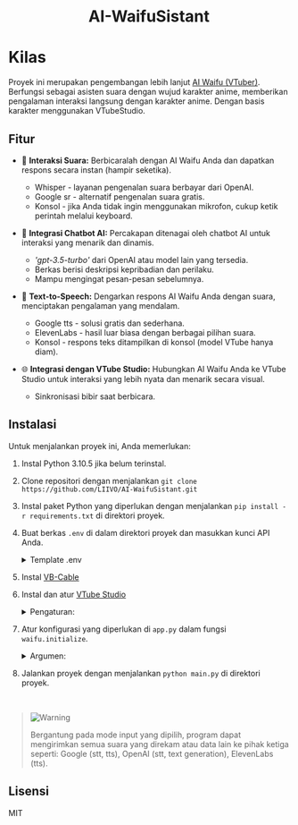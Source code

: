 <h1 align="center"> AI-WaifuSistant </h1>

# Kilas

Proyek ini merupakan pengembangan lebih lanjut [AI Waifu (VTuber)](https://github.com/JarikDem-Bot/ai-waifu). Berfungsi sebagai asisten suara dengan wujud karakter anime, memberikan pengalaman interaksi langsung dengan karakter anime. Dengan basis karakter menggunakan VTubeStudio.

## Fitur

- 🎤 **Interaksi Suara:** Berbicaralah dengan AI Waifu Anda dan dapatkan respons secara instan (hampir seketika).
    - Whisper - layanan pengenalan suara berbayar dari OpenAI.
    - Google sr - alternatif pengenalan suara gratis.
    - Konsol - jika Anda tidak ingin menggunakan mikrofon, cukup ketik perintah melalui keyboard.

- 🤖 **Integrasi Chatbot AI:** Percakapan ditenagai oleh chatbot AI untuk interaksi yang menarik dan dinamis.
    - *'gpt-3.5-turbo'* dari OpenAI atau model lain yang tersedia.
    - Berkas berisi deskripsi kepribadian dan perilaku.
    - Mampu mengingat pesan-pesan sebelumnya.

- 📢 **Text-to-Speech:** Dengarkan respons AI Waifu Anda dengan suara, menciptakan pengalaman yang mendalam.
    - Google tts - solusi gratis dan sederhana.
    - ElevenLabs - hasil luar biasa dengan berbagai pilihan suara.
    - Konsol - respons teks ditampilkan di konsol (model VTube hanya diam).

- 🌐 **Integrasi dengan VTube Studio:** Hubungkan AI Waifu Anda ke VTube Studio untuk interaksi yang lebih nyata dan menarik secara visual.
    - Sinkronisasi bibir saat berbicara.

## Instalasi

Untuk menjalankan proyek ini, Anda memerlukan:
1. Instal Python 3.10.5 jika belum terinstal.
2. Clone repositori dengan menjalankan `git clone https://github.com/LIIVO/AI-WaifuSistant.git`
3. Instal paket Python yang diperlukan dengan menjalankan `pip install -r requirements.txt` di direktori proyek.
4. Buat berkas `.env` di dalam direktori proyek dan masukkan kunci API Anda.
    <details>
      <summary>Template .env</summary>
      
      ```shell
      OPENAI_API_KEY='KUNCI_API_OPEN_AI_ANDA'
      ELEVENLABS_API_KEY='KUNCI_API_ELEVENLABS_ANDA'
      ```
    </details>
    
5. Instal [VB-Cable](https://vb-audio.com/Cable/)
6. Instal dan atur [VTube Studio](https://store.steampowered.com/app/1325860/VTube_Studio/)
    <details>
      <summary>Pengaturan:</summary>
      
      - Pilih `CABLE Output` sebagai mikrofon. Aktifkan `Preview microphone audio` untuk mendengar jawaban Waifu Anda.

        <img src='https://github.com/JarikDem-Bot/ai-waifu/assets/73791422/a38f8b45-44f3-4b4d-9626-2f3c812b8ba2' width='50%'>

      - Pilih input dan output untuk `Mouth Open`. Opsional, Anda dapat mengatur "breathing" untuk gerakan diam.

        <img src='https://github.com/JarikDem-Bot/ai-waifu/assets/73791422/4e7341b1-91a8-48f9-94e4-b5669163c89b' width='50%'>
    </details>

7. Atur konfigurasi yang diperlukan di `app.py` dalam fungsi `waifu.initialize`.
    <details>
      <summary>Argumen:</summary>
      
      - `user_input_service` (str) - cara untuk berinteraksi dengan Waifu.
          - `"whisper"` - layanan Whisper dari OpenAI untuk pengenalan suara; berbayar, membutuhkan kunci API OpenAI.
          - `"google"` - layanan pengenalan suara Google gratis.
          - `"console"` - masukkan perintah melalui konsol (gratis).
          - `None` atau tidak disebutkan - nilai default adalah `"whisper"`.
      - `stt_duration` (float) - durasi maksimum (dalam detik) untuk pengenalan suara. Default: `0.5`.
      - `mic_index` (int) - indeks perangkat mikrofon untuk input suara. Default: mikrofon utama.
      - `chatbot_service` (str) - layanan untuk menghasilkan respons.
          - `"openai"` - layanan teks OpenAI; berbayar, membutuhkan kunci API OpenAI.
          - `"test"` - pesan prewritten untuk pengujian.
          - `None` atau tidak disebutkan - nilai default adalah `"openai"`.
      - `chatbot_model` (str) - model untuk teks. Daftar tersedia dapat dilihat [di sini](https://platform.openai.com/docs/models/overview). Default: `"gpt-3.5-turbo"`.
      - `chatbot_temperature` (float) - tingkat kreativitas teks yang dihasilkan. Default: `0.5`.
      - `personality_file` (str) - path relatif ke berkas teks kepribadian Waifu. Default: `"personality.txt"`.
      - `tts_service` (str) - layanan text-to-speech.
          - `"google"` - Google tts gratis dengan suara sederhana.
          - `"elevenlabs"` - ElevenLabs tts berkualitas tinggi; berbayar, membutuhkan kunci API ElevenLabs.
          - `"console"` - respons teks hanya dicetak di konsol (gratis).
          - `None` atau tidak disebutkan - nilai default adalah `"google"`.
      - `output_device` - (int) ID perangkat output atau (str) nama perangkat output. Untuk VB-Cable, pilih perangkat dengan awalan `CABLE Input (VB-Audio Virtual`.
      - `tts_voice` (str) - nama suara ElevenLabs. Default: `"Elli"`.
      - `tts_model` (str) - model ElevenLabs. Rekomendasi: `"eleven_monolingual_v1"` atau `"eleven_multilingual_v1"`. Default: `"eleven_monolingual_v1"`.
    </details>

8. Jalankan proyek dengan menjalankan `python main.py` di direktori proyek.

<br>

> <picture>
>   <source media="(prefers-color-scheme: light)" srcset="https://raw.githubusercontent.com/Mqxx/GitHub-Markdown/main/blockquotes/badge/light-theme/warning.svg">
>   <img alt="Warning" src="https://raw.githubusercontent.com/Mqxx/GitHub-Markdown/main/blockquotes/badge/dark-theme/warning.svg">
> </picture><br>
>
> Bergantung pada mode input yang dipilih, program dapat mengirimkan semua suara yang direkam atau data lain ke pihak ketiga seperti: Google (stt, tts), OpenAI (stt, text generation), ElevenLabs (tts).

## Lisensi

MIT
